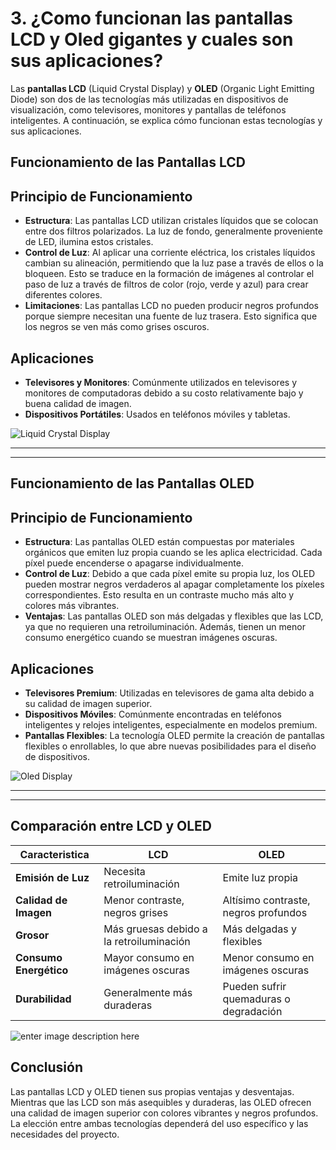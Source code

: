 # 3. ¿Como funcionan las pantallas LCD y Oled gigantes y cuales son sus aplicaciones?

Las **pantallas LCD** (Liquid Crystal Display) y **OLED** (Organic Light Emitting Diode) son dos de las tecnologías más utilizadas en dispositivos de visualización, como televisores, monitores y pantallas de teléfonos inteligentes. A continuación, se explica cómo funcionan estas tecnologías y sus aplicaciones.

## Funcionamiento de las Pantallas LCD

## Principio de Funcionamiento

-   **Estructura**: Las pantallas LCD utilizan cristales líquidos que se colocan entre dos filtros polarizados. La luz de fondo, generalmente proveniente de LED, ilumina estos cristales.
-   **Control de Luz**: Al aplicar una corriente eléctrica, los cristales líquidos cambian su alineación, permitiendo que la luz pase a través de ellos o la bloqueen. Esto se traduce en la formación de imágenes al controlar el paso de luz a través de filtros de color (rojo, verde y azul) para crear diferentes colores.
-   **Limitaciones**: Las pantallas LCD no pueden producir negros profundos porque siempre necesitan una fuente de luz trasera. Esto significa que los negros se ven más como grises oscuros.

## Aplicaciones

-   **Televisores y Monitores**: Comúnmente utilizados en televisores y monitores de computadoras debido a su costo relativamente bajo y buena calidad de imagen.
-   **Dispositivos Portátiles**: Usados en teléfonos móviles y tabletas.

![Liquid Crystal Display](https://www.orientdisplay.com/wp-content/uploads/2021/01/4-1.png)


___
___
## Funcionamiento de las Pantallas OLED

## Principio de Funcionamiento

-   **Estructura**: Las pantallas OLED están compuestas por materiales orgánicos que emiten luz propia cuando se les aplica electricidad. Cada píxel puede encenderse o apagarse individualmente.
-   **Control de Luz**: Debido a que cada píxel emite su propia luz, los OLED pueden mostrar negros verdaderos al apagar completamente los píxeles correspondientes. Esto resulta en un contraste mucho más alto y colores más vibrantes.
-   **Ventajas**: Las pantallas OLED son más delgadas y flexibles que las LCD, ya que no requieren una retroiluminación. Además, tienen un menor consumo energético cuando se muestran imágenes oscuras.

## Aplicaciones

-   **Televisores Premium**: Utilizadas en televisores de gama alta debido a su calidad de imagen superior.
-   **Dispositivos Móviles**: Comúnmente encontradas en teléfonos inteligentes y relojes inteligentes, especialmente en modelos premium.
-   **Pantallas Flexibles**: La tecnología OLED permite la creación de pantallas flexibles o enrollables, lo que abre nuevas posibilidades para el diseño de dispositivos.

![Oled Display](https://clagos2008.wordpress.com/wp-content/uploads/2012/11/oled.gif)

___
___

## Comparación entre LCD y OLED

|Caracteristica|LCD  | OLED
|--|--|--|
|**Emisión de Luz** | Necesita retroiluminación | Emite luz propia |
|**Calidad de Imagen** | Menor contraste, negros grises | Altísimo contraste, negros profundos |
| **Grosor** | Más gruesas debido a la retroiluminación | Más delgadas y flexibles |
 | **Consumo Energético** | Mayor consumo en imágenes oscuras | Menor consumo en imágenes oscuras |
 | **Durabilidad** | Generalmente más duraderas | Pueden sufrir quemaduras o degradación|

![enter image description here](https://how2electronics.com/wp-content/uploads/2023/05/OLED-VS-LED.jpg)
 

## Conclusión

Las pantallas LCD y OLED tienen sus propias ventajas y desventajas. Mientras que las LCD son más asequibles y duraderas, las OLED ofrecen una calidad de imagen superior con colores vibrantes y negros profundos. La elección entre ambas tecnologías dependerá del uso específico y las necesidades del proyecto.
